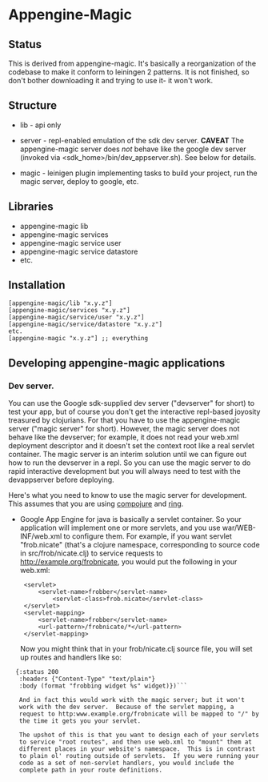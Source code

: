 # Appengine-Magic

## Status

This is derived from appengine-magic.  It's basically a reorganization
of the codebase to make it conform to leiningen 2 patterns.  It is not
finished, so don't bother downloading it and trying to use it- it
won't work.

## Structure

 * lib - api only

 * server - repl-enabled emulation of the sdk dev server.  **CAVEAT**
   The appengine-magic server does _not_ behave like the google dev
   server (invoked via &lt;sdk_home&gt;/bin/dev_appserver.sh).  See below
   for details.

 * magic - leinigen plugin implementing tasks to build your project,
   run the magic server, deploy to google, etc.

## Libraries

 * appengine-magic lib
 * appengine-magic services
 * appengine-magic service user
 * appengine-magic service datastore
 * etc.

## Installation

    [appengine-magic/lib "x.y.z"]
    [appengine-magic/services "x.y.z"]
    [appengine-magic/service/user "x.y.z"]
    [appengine-magic/service/datastore "x.y.z"]
    etc.
    [appengine-magic "x.y.z"] ;; everything

## Developing appengine-magic applications

### Dev server.

You can use the Google sdk-supplied dev server ("devserver" for short)
to test your app, but of course you don't get the interactive
repl-based joyosity treasured by clojurians.  For that you have to use
the appengine-magic server ("magic server" for short).  However, the
magic server does not behave like the devserver; for example, it does
not read your web.xml deployment descriptor and it doesn't set the
context root like a real servlet container.  The magic server is an
interim solution until we can figure out how to run the devserver in a
repl.  So you can use the magic server to do rapid interactive
development but you will always need to test with the devappserver
before deploying.

Here's what you need to know to use the magic server for development.
This assumes that you are using [compojure](git://github.com/weavejester/compojure.git) and [ring](https://github.com/ring-clojure/ring).

 * Google App Engine for java is basically a servlet container.  So
   your application will implement one or more servlets, and you use
   war/WEB-INF/web.xml to configure them.  For example, if you want
   servlet "frob.nicate" (that's a clojure namespace, corresponding to
   source code in src/frob/nicate.clj) to service requests to
   http://example.org/frobnicate, you would put the following in your
   web.xml:

    	<servlet>
    	    <servlet-name>frobber</servlet-name>
    	        <servlet-class>frob.nicate</servlet-class>
    	</servlet>
    	<servlet-mapping>
    	    <servlet-name>frobber</servlet-name>
    	    <url-pattern>/frobnicate/*</url-pattern>
    	</servlet-mapping>

   Now you might think that in your frob/nicate.clj source file, you
   will set up routes and handlers like so:

```(GET "/frobnicate/:widget" [widget]
  {:status 200
   :headers {"Content-Type" "text/plain"}
   :body (format "frobbing widget %s" widget)})```

   And in fact this would work with the magic server; but it won't
   work with the dev server.  Because of the servlet mapping, a
   request to http:www.example.org/frobnicate will be mapped to "/" by
   the time it gets you your servlet.

   The upshot of this is that you want to design each of your servlets
   to service "root routes", and then use web.xml to "mount" them at
   different places in your website's namespace.  This is in contrast
   to plain ol' routing outside of servlets.  If you were running your
   code as a set of non-servlet handlers, you would include the
   complete path in your route definitions.
